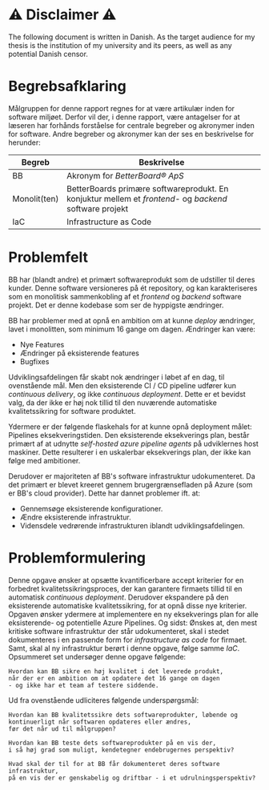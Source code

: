 # ⚠️ Disclaimer ⚠️

The following document is written in Danish. As the target audience for my thesis is the institution of my university and its peers, as well as any potential Danish censor.

# Begrebsafklaring

Målgruppen for denne rapport regnes for at være artikulær inden for software miljøet. Derfor vil der, i denne rapport, være antagelser for at læseren har forhånds forståelse for centrale begreber og akronymer inden for software.
Andre begreber og akronymer kan der ses en beskrivelse for herunder:

| Begreb | Beskrivelse |
| ---- | ---- |
| BB | Akronym for *BetterBoard® ApS* |
| Monolit(ten) | BetterBoards primære softwareprodukt. En konjuktur mellem et *frontend*- og *backend* software projekt |
| IaC | Infrastructure as Code |

# Problemfelt

BB har (blandt andre) et primært softwareprodukt som de udstiller til deres kunder. Denne software versioneres på ét repository, og kan karakteriseres som en monolitisk sammenkobling af et *frontend* og *backend* software projekt.
Det er denne kodebase som ser de hyppigste ændringer.

BB har problemer med at opnå en ambition om at kunne *deploy* ændringer, lavet i monolitten, som minimum 16 gange om dagen.
Ændringer kan være:
- Nye Features
- Ændringer på eksisterende features
- Bugfixes

Udviklingsafdelingen får skabt nok ændringer i løbet af en dag, til ovenstående mål. Men den eksisterende CI / CD pipeline udfører kun *continuous delivery*, og ikke *continuous deployment*. Dette er et bevidst valg, da der ikke er høj nok tillid til den nuværende automatiske kvalitetssikring for software produktet.

Ydermere er der følgende flaskehals for at kunne opnå deployment målet: Pipelines eksekveringstiden. Den eksisterende eksekverings plan, består primært af at udnytte *self-hosted azure pipeline agents* på udviklernes host maskiner. Dette resulterer i en uskalerbar eksekverings plan, der ikke kan følge med ambitioner.

Derudover er majoriteten af BB's software infrastruktur udokumenteret. Da det primært er blevet kreeret gennem brugergrænsefladen på Azure (som er BB's cloud provider). Dette har dannet problemer ift. at:
- Gennemsøge eksisterende konfigurationer.
- Ændre eksisterende infrastruktur.
- Vidensdele vedrørende infrastrukturen iblandt udviklingsafdelingen.

# Problemformulering

Denne opgave ønsker at opsætte kvantificerbare accept kriterier for en forbedret kvalitetssikringsproces, der kan garantere firmaets tillid til en automatisk *continuous deployment*. 
Derudover ekspandere på den eksisterende automatiske kvalitetssikring, for at opnå disse nye kriterier.
Opgaven ønsker ydermere at implementere en ny eksekverings plan for alle eksisterende- og potentielle Azure Pipelines.
Og sidst: Ønskes at, den mest kritiske software infrastruktur der står udokumenteret, skal i stedet dokumenteres i en passende form for *infrastructure as code* for firmaet. Samt, skal al ny infrastruktur berørt i denne opgave, følge samme *IaC*.
Opsummeret set undersøger denne opgave følgende:

    Hvordan kan BB sikre en høj kvalitet i det leverede produkt,
    når der er en ambition om at opdatere det 16 gange om dagen 
    - og ikke har et team af testere siddende.

Ud fra ovenstående udliciteres følgende underspørgsmål:

    Hvordan kan BB kvalitetssikre dets softwareprodukter, løbende og kontinuerligt når softwaren opdateres eller ændres, 
    før det når ud til målgruppen?

    Hvordan kan BB teste dets softwareprodukter på en vis der, 
    i så høj grad som muligt, kendetegner endebrugernes perspektiv?

    Hvad skal der til for at BB får dokumenteret deres software infrastruktur, 
    på en vis der er genskabelig og driftbar - i et udrulningsperspektiv?